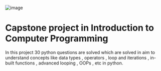 ![image](https://github.com/aakashr21/capstone-project-1/assets/88080322/0d23dbe1-c38a-4587-86ff-95ad4f3ccefe)

# Capstone project in  Introduction to Computer Programming

In this project 30 python questions are solved which are solved in aim to understand concepts like data types , operators , loop and iterations , in-built functions , advanced looping , OOPs , etc in python.

